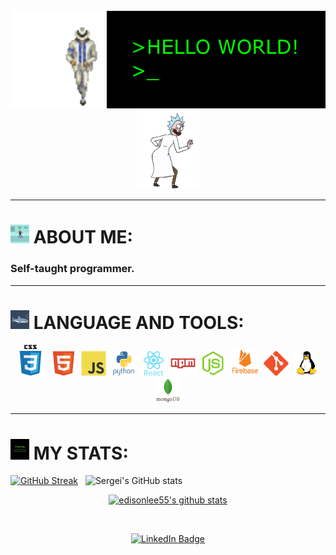 <!-- <div id="header" align="center">
  <h2>SEVERUS VAPE</h2>
  <img src="https://komarev.com/ghpvc/?username=SeverusVape&style=flat-square&color=blue" alt=""/>
</div> -->

<div id="header" align="center">
  <img src="gif/michael.gif" / 
  width="150">
  <img src="gif/1_jB76MLZjiNhGSQQvxm7LSQ.gif"/ width="350">
  <img src="gif/WS2c.gif"/ 
  width="100">
</div>

---

<h1>
  <img src="gif/299R.gif"/ 
  width="30" height="30"> ABOUT ME:
</h1>
<h3>
  Self-taught programmer.
</h3>

---

<h1>
  <img src="gif/4dKv.gif"/ 
  width="30"> LANGUAGE AND TOOLS:
</h1>

<div align="center">
  <img src="https://github.com/devicons/devicon/blob/master/icons/css3/css3-original-wordmark.svg"  title="CSS3" alt="CSS" width="50" height="50"/>&nbsp;
  <img src="https://github.com/devicons/devicon/blob/master/icons/html5/html5-original.svg" title="HTML5" alt="HTML" width="40" height="40"/>&nbsp;
  <img src="https://github.com/devicons/devicon/blob/master/icons/javascript/javascript-original.svg" title="JavaScript" alt="JavaScript" width="40" height="40"/>&nbsp; 
  <img src="https://github.com/devicons/devicon/blob/master/icons/python/python-original-wordmark.svg" title="Python" **alt="Pythn" width="40" height="40"/>&nbsp;
  <img src="https://github.com/devicons/devicon/blob/master/icons/react/react-original-wordmark.svg" title="React" alt="React" width="40" height="40"/>&nbsp;
  <img src="https://github.com/devicons/devicon/blob/master/icons/npm/npm-original-wordmark.svg" title="NPM" alt="NPM" width="40" height="40"/>&nbsp;
  <img src="https://github.com/devicons/devicon/blob/master/icons/nodejs/nodejs-original.svg" title="NodeJS" alt="NodeJS" width="40" height="40"/>&nbsp;
  <img src="https://github.com/devicons/devicon/blob/master/icons/firebase/firebase-plain-wordmark.svg" title="Firebase" alt="Firebase" width="45" height="45"/>&nbsp;
  <img src="https://github.com/devicons/devicon/blob/master/icons/git/git-plain.svg" title="Git" **alt="Git" width="40" height="40"/>&nbsp;
  <img src="https://github.com/devicons/devicon/blob/master/icons/linux/linux-original.svg" title="Linux" alt="Linux" width="40" height="40"/>&nbsp;
  <img src="https://github.com/devicons/devicon/blob/master/icons/mongodb/mongodb-original-wordmark.svg" title="Mongo" **alt="MDB" width="40" height="40"/>
</div>

---

<h1>
  <img src="gif/209661.gif" / 
  width="30" height="33"> MY STATS:
</h1>

[![GitHub Streak](http://github-readme-streak-stats.herokuapp.com?user=SeverusVape&theme=tokyonight&background=000000)](https://git.io/streak-stats)
&nbsp;
![Sergei's GitHub stats](https://github-readme-stats.vercel.app/api?username=SeverusVape&show_icons=true&theme=tokyonight)

<!--    [![Top Langs](https://github-readme-stats.vercel.app/api/top-langs/?username=SeverusVape&layout=compact&theme=tokyonight)](https://github.com/SeverusVape/github-readme-stats)
 -->
 <p align="center">
  <a href="https://github.com/SeverusVape"><img src="https://github-readme-stats.vercel.app/api/top-langs/?username=SeverusVape&layout=compact&theme=tokyonight" alt="edisonlee55's github stats"></a>
</p>

&nbsp;

<div id="badges" align="center">
  <a href="https://www.linkedin.com/in/sergei-koshelev-289314153/">
    <img src="https://img.shields.io/badge/LinkedIn-blue?style=flat&logo=linkedin&logoColor=white" alt="LinkedIn Badge" width="100"/>
  </a>
</div>

